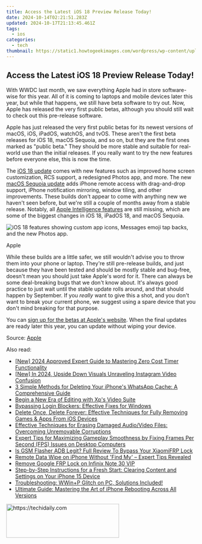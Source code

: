 ```yaml
---
title: Access the Latest iOS 18 Preview Release Today!
date: 2024-10-14T02:21:51.283Z
updated: 2024-10-17T21:13:45.461Z
tags:
  - ios
categories:
  - tech
thumbnail: https://static1.howtogeekimages.com/wordpress/wp-content/uploads/2024/06/an-ios-18-icon-surrounded-by-some-iphones.jpg
---
```


## Access the Latest iOS 18 Preview Release Today!

With WWDC last month, we saw everything Apple had in store software-wise for this year. All of it is coming to laptops and mobile devices later this year, but while that happens, we still have beta software to try out. Now, Apple has released the very first public betas, although you should still wait to check out this pre-release software.

 Apple has just released the very first public betas for its newest versions of macOS, iOS, iPadOS, watchOS, and tvOS. These aren't the first beta releases for iOS 18, macOS Sequoia, and so on, but they are the first ones marked as "public beta." They should be more stable and suitable for real-world use than the initial releases. If you really want to try the new features before everyone else, this is now the time.

 The [iOS 18 update](https://snapchat-videos.techidaily.com/new-convenient-tutorial-snapchat-installation-macos-style/) comes with new features such as improved home screen customization, RCS support, a redesigned Photos app, and more. The new [macOS Sequoia update](https://www.apple.com/macos/macos-sequoia-preview/) adds iPhone remote access with drag-and-drop support, iPhone notification mirroring, window tiling, and other improvements. These builds don't appear to come with anything new we haven't seen before, but we're still a couple of months away from a stable release. Notably, all [Apple Intelligence features](https://facebook-video-recording.techidaily.com/revolutionize-traffic-flows-with-innovative-facebook-video-tactics-for-2024/) are still missing, which are some of the biggest changes in iOS 18, iPadOS 18, and macOS Sequoia.

![iOS 18 features showing custom app icons, Messages emoji tap backs, and the new Photos app.](https://static1.howtogeekimages.com/wordpress/wp-content/uploads/2024/06/apple-wwdc24-ios-18-iphone-15-pro-3-up-240610.jpg) 

Apple

 While these builds are a little safer, we still wouldn't advise you to throw them into your phone or laptop. They're still pre-release builds, and just because they have been tested and should be mostly stable and bug-free, doesn't mean you should just take Apple's word for it. There can always be some deal-breaking bugs that we don't know about. It's always good practice to just wait until the stable update rolls around, and that should happen by September. If you _really_ want to give this a shot, and you don't want to break your current phone, we suggest using a spare device that you don't mind breaking for that purpose.

 You can [sign up for the betas at Apple's website](https://beta.apple.com/). When the final updates are ready later this year, you can update without wiping your device.

 Source: [Apple](https://beta.apple.com/)

<ins class="adsbygoogle"
     style="display:block"
     data-ad-format="autorelaxed"
     data-ad-client="ca-pub-7571918770474297"
     data-ad-slot="1223367746"></ins>

<ins class="adsbygoogle"
     style="display:block"
     data-ad-client="ca-pub-7571918770474297"
     data-ad-slot="8358498916"
     data-ad-format="auto"
     data-full-width-responsive="true"></ins>

<span class="atpl-alsoreadstyle">Also read:</span>
<div><ul>
<li><a href="https://fox-friendly.techidaily.com/new-2024-approved-expert-guide-to-mastering-zero-cost-timer-functionality/"><u>[New] 2024 Approved Expert Guide to Mastering Zero Cost Timer Functionality</u></a></li>
<li><a href="https://fox-http.techidaily.com/new-in-2024-upside-down-visuals-unraveling-instagram-video-confusion/"><u>[New] In 2024, Upside Down Visuals Unraveling Instagram Video Confusion</u></a></li>
<li><a href="https://os-tips.techidaily.com/3-simple-methods-for-deleting-your-iphones-whatsapp-cache-a-comprehensive-guide/"><u>3 Simple Methods for Deleting Your iPhone's WhatsApp Cache: A Comprehensive Guide</u></a></li>
<li><a href="https://extra-lessons.techidaily.com/begin-a-new-era-of-editing-with-xps-video-suite/"><u>Begin a New Era of Editing with Xp's Video Suite</u></a></li>
<li><a href="https://win11.techidaily.com/bypassing-login-blockers-effective-fixes-for-windows/"><u>Bypassing Login Blockers: Effective Fixes for Windows</u></a></li>
<li><a href="https://os-tips.techidaily.com/delete-once-delete-forever-effective-techniques-for-fully-removing-games-and-apps-from-ios-devices/"><u>Delete Once, Delete Forever: Effective Techniques for Fully Removing Games & Apps From iOS Devices</u></a></li>
<li><a href="https://os-tips.techidaily.com/effective-techniques-for-erasing-damaged-audiovideo-files-overcoming-unremovable-corruptions/"><u>Effective Techniques for Erasing Damaged Audio/Video Files: Overcoming Unremovable Corruptions</u></a></li>
<li><a href="https://win-answers.techidaily.com/expert-tips-for-maximizing-gameplay-smoothness-by-fixing-frames-per-second-fps-issues-on-desktop-computers/"><u>Expert Tips for Maximizing Gameplay Smoothness by Fixing Frames Per Second (FPS) Issues on Desktop Computers</u></a></li>
<li><a href="https://bypass-frp.techidaily.com/is-gsm-flasher-adb-legit-full-review-to-bypass-your-xiaomifrp-lock-by-drfone-android/"><u>Is GSM Flasher ADB Legit? Full Review To Bypass Your XiaomiFRP Lock</u></a></li>
<li><a href="https://os-tips.techidaily.com/remote-data-wipe-on-iphone-without-find-my-expert-tips-revealed/"><u>Remote Data Wipe on iPhone Without 'Find My' – Expert Tips Revealed</u></a></li>
<li><a href="https://review-topics.techidaily.com/remove-google-frp-lock-on-infinix-note-30-vip-by-drfone-android-unlock-remove-google-frp/"><u>Remove Google FRP Lock on Infinix Note 30 VIP</u></a></li>
<li><a href="https://os-tips.techidaily.com/step-by-step-instructions-for-a-fresh-start-clearing-content-and-settings-on-your-iphone-15-device/"><u>Step-by-Step Instructions for a Fresh Start: Clearing Content and Settings on Your iPhone 15 Device</u></a></li>
<li><a href="https://windows11.techidaily.com/1719348778059-troubleshooting-wwinplusp-glitch-on-pc-solutions-included/"><u>Troubleshooting: WWin+P Glitch on PC, Solutions Included!</u></a></li>
<li><a href="https://os-tips.techidaily.com/ultimate-guide-mastering-the-art-of-iphone-rebooting-across-all-versions/"><u>Ultimate Guide: Mastering the Art of iPhone Rebooting Across All Versions</u></a></li>
</ul></div>

<!-- affiliate ads begin -->
<a href="https://aligracehair.sjv.io/c/5597632/2006955/19272" target="_top" id="2006955">
  <img src="//a.impactradius-go.com/display-ad/19272-2006955" border="0" alt="https://techidaily.com" width="300" height="90"/>
</a>
<img height="0" width="0" src="https://aligracehair.sjv.io/i/5597632/2006955/19272" style="position:absolute;visibility:hidden;" border="0" />
<!-- affiliate ads end -->

